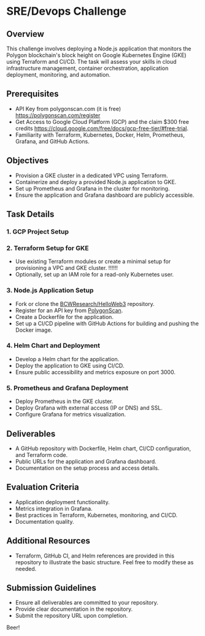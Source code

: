 # SRE/Devops Challenge

## Overview
This challenge involves deploying a Node.js application that monitors the Polygon blockchain's block height on Google Kubernetes Engine (GKE) using Terraform and CI/CD. The task will assess your skills in cloud infrastructure management, container orchestration, application deployment, monitoring, and automation.

## Prerequisites
- API Key from polygonscan.com (it is free)  https://polygonscan.com/register
- Get Access to Google Cloud Platform (GCP) and the claim $300 free credits
    https://cloud.google.com/free/docs/gcp-free-tier/#free-trial.
- Familiarity with Terraform, Kubernetes, Docker, Helm, Prometheus, Grafana, and GitHub Actions.

## Objectives
- Provision a GKE cluster in a dedicated VPC using Terraform.
- Containerize and deploy a provided Node.js application to GKE.
- Set up Prometheus and Grafana in the cluster for monitoring.
- Ensure the application and Grafana dashboard are publicly accessible.

## Task Details

### 1. GCP Project Setup


### 2. Terraform Setup for GKE
- Use existing Terraform modules or create a minimal setup for provisioning a VPC and GKE cluster.  !!!!!!
- Optionally, set up an IAM role for a read-only Kubernetes user.

### 3. Node.js Application Setup
- Fork or clone the [BCWResearch/HelloWeb3](https://github.com/BCWResearch/HelloWeb3) repository.
- Register for an API key from [PolygonScan](https://polygonscan.com/).
- Create a Dockerfile for the application.
- Set up a CI/CD pipeline with GitHub Actions for building and pushing the Docker image.

### 4. Helm Chart and Deployment
- Develop a Helm chart for the application.
- Deploy the application to GKE using CI/CD.
- Ensure public accessibility and metrics exposure on port 3000.

### 5. Prometheus and Grafana Deployment
- Deploy Prometheus in the GKE cluster.
- Deploy Grafana with external access (IP or DNS) and SSL.
- Configure Grafana for metrics visualization.

## Deliverables
- A GitHub repository with Dockerfile, Helm chart, CI/CD configuration, and Terraform code.
- Public URLs for the application and Grafana dashboard.
- Documentation on the setup process and access details.

## Evaluation Criteria
- Application deployment functionality.
- Metrics integration in Grafana.
- Best practices in Terraform, Kubernetes, monitoring, and CI/CD.
- Documentation quality.

## Additional Resources
- Terraform, GitHub CI, and Helm references are provided in this repository to illustrate the basic structure. Feel free to modify these as needed.

## Submission Guidelines
- Ensure all deliverables are committed to your repository.
- Provide clear documentation in the repository.
- Submit the repository URL upon completion.

Beer!